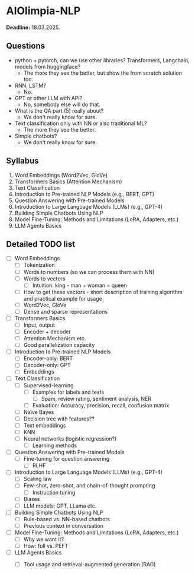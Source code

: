 # AIOlimpia-NLP

**Deadline:** 18.03.2025.

## Questions
* python + pytorch, can we use other libraries? Transformers, Langchain, models from huggingface?
  * The more they see the better, but show the from scratch solution too.
* RNN, LSTM?
  * No.
* GPT or other LLM with API?
  * No, somebody else will do that.
* What is the QA part (5) really about?
  * We don't really know for sure.
* Text classification only with NN or also traditional ML?
  * The more they see the better.
* Simple chatbots?
  * We don't really know for sure.

## Syllabus
1. Word Embeddings (Word2Vec, GloVe)
2. Transformers Basics (Attention Mechanism)
3. Text Classification
4. Introduction to Pre-trained NLP Models (e.g., BERT, GPT)
5. Question Answering with Pre-trained Models
6. Introduction to Large Language Models (LLMs) (e.g., GPT-4)
7. Building Simple Chatbots Using NLP
8. Model Fine-Tuning: Methods and Limitations (LoRA, Adapters, etc.)
9. LLM Agents Basics

## Detailed TODO list

- [ ] Word Embeddings
  - [ ] Tokenization
  - [ ] Words to numbers (so we can process them with NN)
  - [ ] Words to vectors
    - [ ] Intuition: king - man + woman = queen
  - [ ]  How to get these vectors - short description of training algorithm and practical example for usage
    - [ ]  Word2Vec, GloVe
  - [ ]  Dense and sparse representations
- [ ] Transformers Basics
  - [ ] Input, output
  - [ ] Encoder + decoder
  - [ ] Attention Mechanism etc.
  - [ ] Good parallelization capacity
- [ ] Introduction to Pre-trained NLP Models 
  - [ ] Encoder-only: BERT
  - [ ] Decoder-only: GPT
  - [ ] Embeddings
- [ ] Text Classification
  - [ ] Supervised-learning
    - [ ] Examples for labels and texts
      - [ ] Spam, review rating, sentiment analysis, NER
    - [ ] Evaluation: Accuracy, precision, recall, confusion matrix
  - [ ] Naïve Bayes
  - [ ] Decision tree with features??
  - [ ] Text embeddings
  - [ ] KNN
  - [ ] Neural networks (logistic regression?)
    - [ ] Learning methods
- [ ] Question Answering with Pre-trained Models
  - [ ] Fine-tuning for question answering
    - [ ] RLHF
- [ ] Introduction to Large Language Models (LLMs) (e.g., GPT-4)
  - [ ] Scaling law
  - [ ] Few-shot, zero-shot, and chain-of-thought prompting
    - [ ] Instruction tuning
  - [ ] Biases
  - [ ] LLM models: GPT, LLama etc.
- [ ] Building Simple Chatbots Using NLP
  - [ ] Rule-based vs. NN-based chatbots
  - [ ] Previous context in conversation
- [ ] Model Fine-Tuning: Methods and Limitations (LoRA, Adapters, etc.)
  - [ ] Why we want it?
  - [ ] How: full vs. PEFT
- [ ] LLM Agents Basics
  - [ ] Tool usage and retrieval-augmented generation (RAG)

